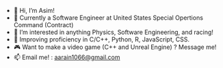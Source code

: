 - 👋 Hi, I’m Asim!
- :briefcase: Currently a Software Engineer at United States Special Opertions Command (Contract)
- 👀 I’m interested in anything Physics, Software Engineering, and racing!
- 🌱 Improving proficiency in C/C++, Python, R, JavaScript, CSS.
- :video_game: Want to make a video game (C++ and Unreal Engine) ? Message me!
- 📫 Email me! : aarain1066@gmail.com

<!---
aarain1066/aarain1066 is a ✨ special ✨ repository because its `README.md` (this file) appears on your GitHub profile.
You can click the Preview link to take a look at your changes.
--->
